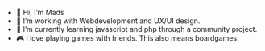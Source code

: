 <!---[![Header](https://raw.githubusercontent.com/MartinHeinz/<OWNER>/<OWNER>/readme_header.png "Header")](https://some-url.dev/)--->

- 👋 Hi, I’m Mads
- 👀 I’m working with Webdevelopment and UX/UI design.
- 🌱 I’m currently learning javascript and php through a community project.
- 🎮 I love playing games with friends. This also means boardgames.

<!---
MadsIBA/MadsIBA is a ✨ special ✨ repository because its `README.md` (this file) appears on your GitHub profile.
You can click the Preview link to take a look at your changes.
--->
